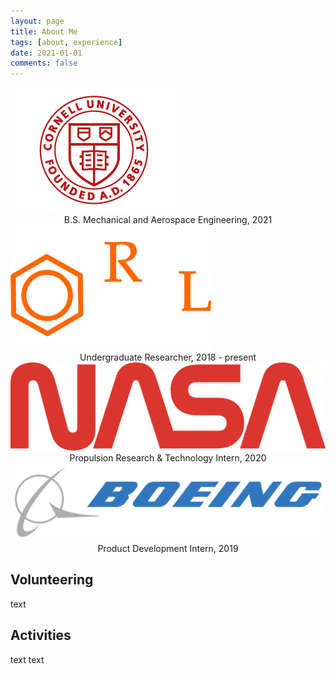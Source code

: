 ```yaml
---
layout: page
title: About Me
tags: [about, experience]
date: 2021-01-01
comments: false
---
```


<img src="/assets/img/cornell.png" style="max-height:200px; max-width: 100%; height: auto; width: auto;">
<center>B.S. Mechanical and Aerospace Engineering, 2021 </center>


<img src="/assets/img/orl.png" style="max-height:200px; max-width: 100%; height: auto; width: auto;">
<center>Undergraduate Researcher, 2018 - present </center>


<img src="/assets/img/nasa.png" style="max-height:150px; max-width: 100%; height: auto; width: auto;">
<center>Propulsion Research & Technology Intern, 2020 </center>


<img src="/assets/img/boeing.png" style="max-height:150px; max-width: 100%; height: auto; width: auto;">
<center>Product Development Intern, 2019 </center>



## Volunteering

text

## Activities

text
text
